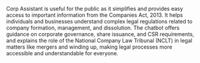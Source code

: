 Corp Assistant is useful for the public as it simplifies and provides easy access to important information from the Companies Act, 2013. It helps individuals and businesses understand complex legal regulations related to company formation, management, and dissolution. The chatbot offers guidance on corporate governance, share issuance, and CSR requirements, and explains the role of the National Company Law Tribunal (NCLT) in legal matters like mergers and winding up, making legal processes more accessible and understandable for everyone.
